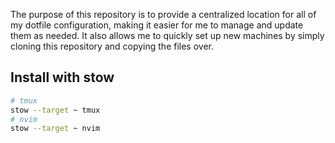 The purpose of this repository is to provide a centralized location for all of my dotfile configuration, making it easier for me to manage and update them as needed. It also allows me to quickly set up new machines by simply cloning this repository and copying the files over.

## Install with stow

```bash
# tmux
stow --target ~ tmux
# nvim
stow --target ~ nvim
```
